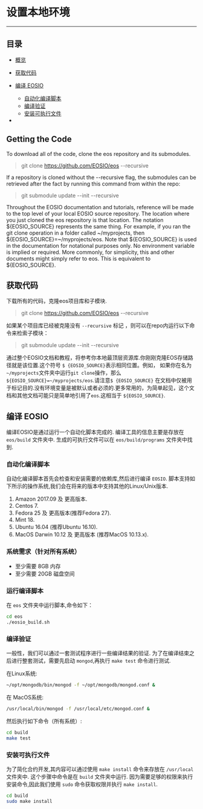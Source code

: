 
# 设置本地环境

----
## 目录
- [概览](#概览)
- [获取代码](#获取代码)
- [编译 EOSIO](设置本地环境#2-building-eosio)
    - [自动化编译脚本](设置本地环境#autobuild)
    - [编译验证](设置本地环境#basicvalidation)
    - [安装可执行文件](设置本地环境#installexecutables) 

-



## Getting the Code

To download all of the code, clone the eos repository and its submodules.
> git clone https://github.com/EOSIO/eos --recursive

If a repository is cloned without the --recursive flag, the submodules can be retrieved after the fact by running this command from within the repo:

> git submodule update --init --recursive

Throughout the EOSIO documentation and tutorials, reference will be made to the top level of your local EOSIO source repository. The location where you just cloned the eos repository is that location. The notation ${EOSIO_SOURCE} represents the same thing. For example, if you ran the git clone operation in a folder called ~/myprojects, then ${EOSIO_SOURCE}=~/myprojects/eos. Note that ${EOSIO_SOURCE} is used in the documentation for notational purposes only. No environment variable is implied or required. More commonly, for simplicity, this and other documents might simply refer to eos. This is equivalent to ${EOSIO_SOURCE}.


## 获取代码

下载所有的代码，克隆eos项目库和子模块.

> git clone https://github.com/EOSIO/eos --recursive

如果某个项目库已经被克隆没有 `--recursive` 标记 ，则可以在repo内运行以下命令来检索子模块：

> git submodule update --init --recursive

通过整个EOSIO文档和教程，将参考你本地最顶层资源库.你刚刚克隆EOS存储路径就是该位置.这个符号 `$ {EOSIO_SOURCE}`表示相同位置。例如， 如果你在名为`~/myprojects`文件夹中运行`git clone`操作，那么 `${EOSIO_SOURCE}=~/myprojects/eos`.请注意`$ {EOSIO_SOURCE}` 在文档中仅被用于标记目的.没有环境变量是被默认或者必须的.更多常用的，为简单起见，这个文档和其他文档可能只是简单地引用了`eos`.这相当于 `${EOSIO_SOURCE}`.

<a name="2-building-eosio"></a>
## 编译 EOSIO

编译EOSIO是通过运行一个自动化脚本完成的. 编译工具的信息主要是存放在 `eos/build` 文件夹中. 生成的可执行文件可以在 `eos/build/programs` 文件夹中找到.

<a name="autobuild"></a>
### 自动化编译脚本
 
自动化编译脚本首先会检查和安装需要的依赖库,然后进行编译 `EOSIO`. 脚本支持如下所示的操作系统,我们会在将来的版本中支持其他的Linux/Unix版本.

1. Amazon 2017.09 及 更高版本.  
2. Centos 7.  
3. Fedora 25 及 更高版本(推荐Fedora 27).  
4. Mint 18.  
5. Ubuntu 16.04 (推荐Ubuntu 16.10).  
6. MacOS Darwin 10.12 及 更高版本 (推荐MacOS 10.13.x).  

### 系统需求（针对所有系统）
- 至少需要 8GB  内存
- 至少需要 20GB 磁盘空间

### 运行编译脚本
在 `eos` 文件夹中运行脚本,命令如下：

```bash
cd eos
./eosio_build.sh
```

<a name="basicvalidation"></a>
### 编译验证

一般性，我们可以通过一套测试程序进行一些编译结果的验证. 为了在编译结束之后进行整套测试，需要先启动 `mongod`,再执行 `make test` 命令进行测试.

在Linux系统:
```bash
~/opt/mongodb/bin/mongod -f ~/opt/mongodb/mongod.conf &
```

在 MacOS系统:
```bash
/usr/local/bin/mongod -f /usr/local/etc/mongod.conf &
```

然后执行如下命令（所有系统）:
```bash
cd build
make test
```

<a name="installexecutables"></a>
### 安装可执行文件 
 
为了简化合约开发,其内容可以通过使用 `make install` 命令来存放在 `/usr/local` 文件夹中. 这个步骤中命令是在 `build` 文件夹中运行. 因为需要足够的权限来执行安装命令,因此我们使用 `sudo` 命令获取权限并执行 `make install`.

```bash
cd build
sudo make install
```
